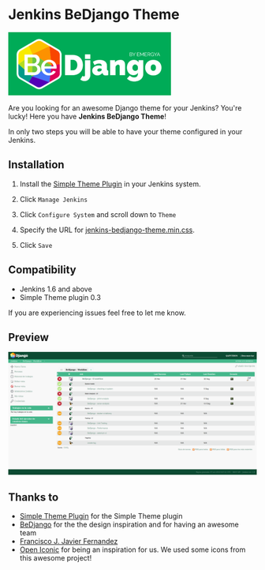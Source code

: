 # Jenkins BeDjango Theme

<img src="src/img/bedjango_logo.png" alt="" height="128" />
&nbsp;&nbsp;
<img src="http://jenkins.io/images/logo_128.png" alt="" />

Are you looking for an awesome Django theme for your Jenkins? You're lucky! Here you have **Jenkins BeDjango Theme**!

In only two steps you will be able to have your theme configured in your Jenkins.

## Installation

1. Install the [Simple Theme Plugin][jenkins-simple-theme] in your Jenkins system.

1. Click `Manage Jenkins`

1. Click `Configure System` and scroll down to `Theme`

1. Specify the URL for [jenkins-bedjango-theme.min.css][jenkins-simple-theme-min].

1. Click `Save`

## Compatibility
- Jenkins 1.6 and above
- Simple Theme plugin 0.3

If you are experiencing issues feel free to let me know.

## Preview

<img src="src/img/BeDjangoLook%26Feel.png" />

## Thanks to
- [Simple Theme Plugin][jenkins-simple-theme] for the Simple Theme plugin
- [BeDjango][bedjango] for the the design inspiration and for having an awesome team
- [Francisco J. Javier Fernandez][jfernandez89]
- [Open Iconic][open-iconic] for being an inspiration for us. We used some icons from this awesome project!


[jenkins-simple-theme]: https://wiki.jenkins-ci.org/display/JENKINS/Simple+Theme+Plugin
[jenkins-simple-theme-min]: https://cdn.rawgit.com/agomezmoron/jenkins-simple-theme-bedjango/master/dist/css/jenkins-bedjango-theme.min.css
[bedjango]: http://www.bedjango.com/
[jfernandez89]: https://github.com/jfernandez89
[open-iconic]: https://github.com/iconic/open-iconic
